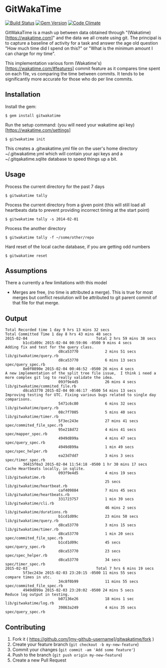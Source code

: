 # GitWakaTime

[![Build Status](https://travis-ci.org/rposborne/gitwakatime.svg?branch=master)](https://travis-ci.org/rposborne/gitwakatime)
[![Gem Version](https://badge.fury.io/rb/gitwakatime.svg)](http://badge.fury.io/rb/gitwakatime)
[![Code Climate](https://codeclimate.com/github/rposborne/gitwakatime/badges/gpa.svg)](https://codeclimate.com/github/rposborne/gitwakatime)

GitWakaTime is a mash up between data obtained through "(Wakatime)[https://wakatime.com]" and the data we all create using git.
The principal is to capture a baseline of activity for a task and answer the age old question "How much time did I spend on this?" or "What is the minimum amount I can charge for my time".

This implementation various form (Wakatime's)[https://wakatime.com/#features] commit feature as it compares time spent on each file, vs comparing the time between commits.  It tends to be significantly more accurate for those who do per line commits. 

## Installation

Install the gem:

    $ gem install gitwakatime

Run the setup command: (you will need your wakatime api key)[https://wakatime.com/settings]

    $ gitwakatime init

This creates a .gitwakatime.yml file on the user's home directory ~/.gitwakatime.yml which will contain your api keys and a ~/.gitqakatime.sqlite database to speed things up a bit.

## Usage

Process the current directory for the past 7 days

    $ gitwakatime tally

Process the current directory from a given point  (this will still load all heartbeats data to prevent providing incorrect timing at the start point)

    $ gitwakatime tally -s 2014-02-01

Process the another directory

    $ gitwakatime tally -f ~/some/other/repo

Hard reset of the local cache database, if you are getting odd numbers

    $ gitwakatime reset

## Assumptions

There a currently a few limitations with this model
    
* Merges are free, (no time is attributed a merge).  This is true for most merges but conflict resolution will be attributed to git parent commit of that file for that merge. 

## Output
    Total Recorded time 1 day 9 hrs 13 mins 32 secs
    Total Committed Time 1 day 8 hrs 43 mins 48 secs
    2015-02-04                               Total 2 hrs 59 mins 38 secs
            b1cd1d09c 2015-02-04 00:59:06 -0500 9 mins 4 secs                  Adding fix and test for the query class.
                            d8ca53770            2 mins 51 secs                           lib/gitwakatime/query.rb
                            d8ca53770            6 mins 13 secs                           spec/query_spec.rb
            8e0f0890e 2015-02-04 00:46:52 -0500 26 mins 4 secs                 A new implementation of the split tree file issue,  I think i need a more complex git log to really validate the idea.
                            093f9e4d5            26 mins 4 secs                           lib/gitwakatime/commited_file.rb
            d8ca53770 2015-02-04 00:46:17 -0500 54 mins 13 secs                Improving testing for UTC. Fixing various bugs related to single day comparisons.
                            5471c6c80            6 mins 32 secs                           lib/gitwakatime/query.rb
                            08c7f7005            5 mins 40 secs                           lib/gitwakatime/timer.rb
                            5f3ec243e            27 mins 41 secs                          spec/commited_file_spec.rb
                            95e218d72            4 mins 41 secs                           spec/mapper_spec.rb
                            4949d899a            4 mins 47 secs                           spec/query_spec.rb
                            4949d899a            1 min 49 secs                            spec/spec_helper.rb
                            ea23d7dd7            3 mins 3 secs                            spec/timer_spec.rb
            30415f0a3 2015-02-04 11:54:18 -0500 1 hr 30 mins 17 secs           Cache Heartbeats locally, in sqlite.
                            093f9e4d5            4 mins 19 secs                           lib/gitwakatime.rb
                                                 25 secs                                  lib/gitwakatime/heartbeat.rb
                            caf409884            7 mins 45 secs                           lib/gitwakatime/heartbeats.rb
                            331723757            1 min 39 secs                            lib/gitwakatime/cli.rb
                                                 46 mins 2 secs                           lib/gitwakatime/durations.rb
                            b1cd1d09c            23 mins 50 secs                          lib/gitwakatime/query.rb
                            d8ca53770            3 mins 15 secs                           lib/gitwakatime/timer.rb
                            d8ca53770            1 min 20 secs                            spec/commited_file_spec.rb
                            b1cd1d09c            45 secs                                  spec/query_spec.rb
                            d8ca53770            23 secs                                  spec/spec_helper.rb
                            d8ca53770            34 secs                                  spec/timer_spec.rb
    2015-02-03                               Total 7 hrs 6 mins 19 secs
            5f3ec243e 2015-02-03 23:20:15 -0500 11 mins 55 secs                compare times in utc.
                            34c8f0b99            11 mins 55 secs                          spec/commited_file_spec.rb
            4949d899a 2015-02-03 23:20:02 -0500 24 mins 5 secs                 Reduce log output in testing.
                            b07136e26            18 mins 1 sec                            lib/gitwakatime/log.rb
                            39863a249            4 mins 35 secs                           spec/query_spec.rb

## Contributing

1. Fork it ( https://github.com/[my-github-username]/gitwakatime/fork )
2. Create your feature branch (`git checkout -b my-new-feature`)
3. Commit your changes (`git commit -am 'Add some feature'`)
4. Push to the branch (`git push origin my-new-feature`)
5. Create a new Pull Request
